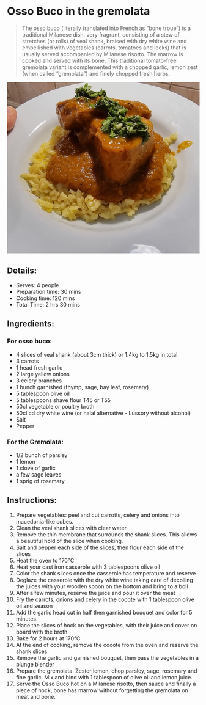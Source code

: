 # Osso Buco in the gremolata

> The osso buco (literally translated into French as “bone troué”) is a traditional Milanese dish, very fragrant, consisting of a stew of stretches (or rolls) of veal shank, braised with dry white wine and embellished with vegetables (carrots, tomatoes and leeks) that is usually served accompanied by Milanese risotto. The marrow is cooked and served with its bone.
> This traditional tomato-free gremolata variant is complemented with a chopped garlic, lemon zest (when called “gremolata”) and finely chopped fresh herbs. 

![Osso Buco to the gremolata](https://github.com/anamorph/recettes/blob/master/photos/fr-plat-osso_buco_a_la_gremolata-01.jpg?raw=true)

## Details:
* Serves: 4 people
* Preparation time: 30 mins
* Cooking time: 120 mins
* Total Time: 2 hrs 30 mins

## Ingredients:
### For osso buco:
* 4 slices of veal shank (about 3cm thick) or 1.4kg to 1.5kg in total
* 3 carrots
* 1 head fresh garlic
* 2 large yellow onions
* 3 celery branches
* 1 bunch garnished (thymp, sage, bay leaf, rosemary)
* 5 tablespoon olive oil
* 5 tablespoons shave flour T45 or T55
* 50cl vegetable or poultry broth
* 50cl cd dry white wine (or halal alternative - Lussory without alcohol)
* Salt
* Pepper

### For the Gremolata:
* 1/2 bunch of parsley
* 1 lemon 
* 1 clove of garlic
* a few sage leaves
* 1 sprig of rosemary


## Instructions:
1. Prepare vegetables: peel and cut carrotts, celery and onions into macedonia-like cubes. 
2. Clean the veal shank slices with clear water
3. Remove the thin membrane that surrounds the shank slices. This allows a beautiful hold of the slice when cooking.
4. Salt and pepper each side of the slices, then flour each side of the slices
5. Heat the oven to 170°C
6. Heat your cast iron casserole with 3 tablespoons olive oil
7. Color the shank slices once the casserole has temperature and reserve
8. Deglaze the casserole with the dry white wine taking care of decolling the juices with your wooden spoon on the bottom and bring to a boil
9. After a few minutes, reserve the juice and pour it over the meat
10. Fry the carrots, onions and celery in the cocote with 1 tablespoon olive oil and season
11. Add the garlic head cut in half then garnished bouquet and color for 5 minutes.
12. Place the slices of hock on the vegetables, with their juice and cover on board with the broth.
13. Bake for 2 hours at 170°C
14. At the end of cooking, remove the cocote from the oven and reserve the shank slices
15. Remove the garlic and garnished bouquet, then pass the vegetables in a plunge blender
16. Prepare the gremolata. Zester lemon, chop parsley, sage, rosemary and fine garlic. Mix and bind with 1 tablespoon of olive oil and lemon juice.
17. Serve the Osso Buco hot on a Milanese risotto, then sauce and finally a piece of hock, bone has marrow without forgetting the gremolata on meat and bone.